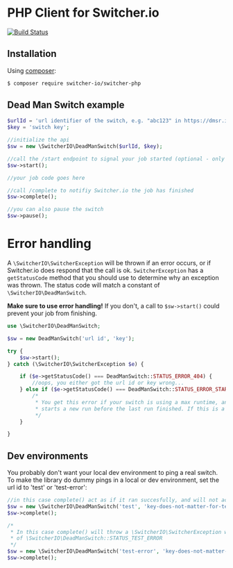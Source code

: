 # PHP Client for Switcher.io

[![Build Status](https://travis-ci.org/switcher-io/switcher-php.svg?branch=master)](https://travis-ci.org/switcher-io/switcher-php)

## Installation

Using [composer](https://packagist.org/packages/switcher-io/switcher-php):

```bash
$ composer require switcher-io/switcher-php
```

## Dead Man Switch example

```php
$urlId = 'url identifier of the switch, e.g. "abc123" in https://dmsr.io/abc123.';
$key = 'switch key';

//initialize the api
$sw = new \SwitcherIO\DeadManSwitch($urlId, $key);

//call the /start endpoint to signal your job started (optional - only used if your switch has a max run time set)
$sw->start();

//your job code goes here

//call /complete to notifiy Switcher.io the job has finished
$sw->complete();

//you can also pause the switch
$sw->pause();
```

# Error handling

A `\SwitcherIO\SwitcherException` will be thrown if an error occurs, or if Switcher.io does respond that the call is ok. `SwitcherException` has a `getStatusCode` method that you should use to determine why an exception was thrown. The status
code will match a constant of `\SwitcherIO\DeadManSwitch`.

**Make sure to use error handling!** If you don't, a call to `$sw->start()` could prevent your job from finishing.

```php
use \SwitcherIO\DeadManSwitch;

$sw = new DeadManSwitch('url id', 'key');

try {
    $sw->start();
} catch (\SwitcherIO\SwitcherException $e) {

    if ($e->getStatusCode() === DeadManSwitch::STATUS_ERROR_404) {
        //oops, you either got the url id or key wrong...
    } else if ($e->getStatusCode() === DeadManSwitch::STATUS_ERROR_START_BEFORE_COMPLETE) {
        /*
         * You get this error if your switch is using a max runtime, and for some reason your job
         * starts a new run before the last run finished. If this is a problem for you, handle it here...
         */
    }

}

```

## Dev environments

You probably don't want your local dev environment to ping a real switch. To make the library do dummy pings in
a local or dev environment, set the url id to 'test' or 'test-error':

```php
//in this case complete() act as if it ran succesfully, and will not actually ping a switcher.io url
$sw = new \SwitcherIO\DeadManSwitch('test', 'key-does-not-matter-for-test-url');
$sw->complete(); 

/*
 * In this case complete() will throw a \SwitcherIO\SwitcherException with a status code 
 * of \SwitcherIO\DeadManSwitch::STATUS_TEST_ERROR
 */
$sw = new \SwitcherIO\DeadManSwitch('test-error', 'key-does-not-matter-for-test-url');
$sw->complete(); 
```